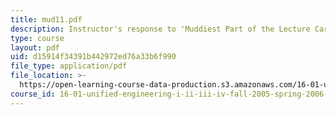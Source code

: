 ```yaml
---
title: mud11.pdf
description: Instructor's response to 'Muddiest Part of the Lecture Cards'.
type: course
layout: pdf
uid: d15914f34391b442972ed76a33b6f990
file_type: application/pdf
file_location: >-
  https://open-learning-course-data-production.s3.amazonaws.com/16-01-unified-engineering-i-ii-iii-iv-fall-2005-spring-2006/d15914f34391b442972ed76a33b6f990_mud11.pdf
course_id: 16-01-unified-engineering-i-ii-iii-iv-fall-2005-spring-2006
---
```

